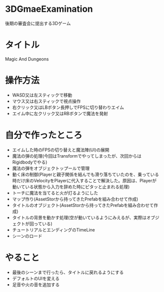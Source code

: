 # 3DGmaeExamination
後期の審査会に提出する3Dゲーム 

# タイトル 
Magic And Dungeons

# 操作方法
- WASD又は左スティックで移動
- マウス又は右スティックで視点操作
- 右クリック又はLBボタン長押しでFPSに切り替わりエイム
- エイム中に左クリック又はRBボタンで魔法を発射

# 自分で作ったところ 
- エイムした時のFPSの切り替えと魔法陣(UI)の展開
- 魔法の弾の処理(今回はTransformでやってしまったが、次回からはRigidbodyでやる)
- 魔法の弾をオブジェクトップールで管理
- 動く床の制御(Playerと親子関係を結んでも滑り落ちていたのを、乗っている時だけ床のVelocityをPlayerに代入することで解決した。原因は、Playerが動いている状態から入力を辞めた時にピタッと止まれる処理)
- トーチに魔法を当てると火が灯るようにした
- マップ作り(AssetStorから持ってきたPrefabを組み合わせて作成)
- タイトルのオブジェクト(AssetStorから持ってきたPrefabを組み合わせて作成)
- タイトルの背景を動かす処理(空が動いているようにみえるが、実際はオブジェクトが回っている)
- チュートリアルとエンディングのTimeLine
- シーンのロード

# やること 
- 最後のシーンまで行ったら、タイトルに戻れるようにする
- デフォルトのUIを変える
- 足音や火の音を追加する